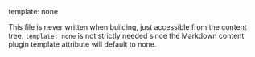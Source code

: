 template: none

This file is never written when building, just accessible from the content tree.
`template: none` is not strictly needed since the Markdown content plugin template
attribute will default to none.
